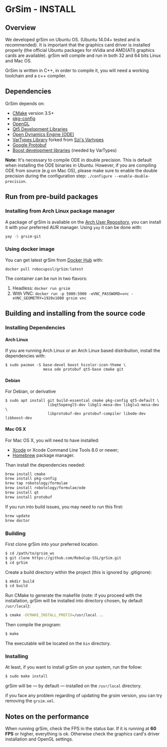 # GrSim - INSTALL

## Overview

We developed grSim on Ubuntu OS. (Ubuntu 14.04+ tested and is recommended). It is  important that the graphics card driver is installed properly (the official Ubuntu packages for nVidia and AMD(ATI) graphics cards are available). grSim will compile and run in both 32 and 64 bits Linux and Mac OS.

GrSim is written in C++, in order to compile it, you will need a working toolchain and a c++ compiler.

## Dependencies

GrSim depends on:

- [CMake](https://cmake.org/) version 3.5+
- [pkg-config](https://www.freedesktop.org/wiki/Software/pkg-config/)
- [OpenGL](https://www.opengl.org)
- [Qt5 Development Libraries](https://www.qt.io)
- [Open Dynamics Engine (ODE)](http://www.ode.org)
- [VarTypes Library](https://github.com/jpfeltracco/vartypes) forked from [Szi's Vartypes](https://github.com/szi/vartypes)
- [Google Protobuf](https://github.com/google/protobuf)
- [Boost development libraries](http://www.boost.org/) (needed by VarTypes)

**Note:** It's necessary to compile ODE in double precision. This is default when installing the ODE binaries in Ubuntu. However, if you are compiling ODE from source (e.g on Mac OS), please make sure to enable the double precision during the configuration step: `./configure --enable-double-precision`.



## Run from pre-build packages
### Installing from Arch Linux package manager

A package of grSim is avaliable on the [Arch User Repository](https://aur.archlinux.org/packages/grsim-git/), you can install it with your preferred AUR manager. Using `yay` it can be done with:
```bash
yay -S grsim-git
```

### Using docker image
You can get latest grSim from [Docker Hub](https://hub.docker.com/r/robocupssl/grsim) with:
```shell
docker pull robocupssl/grSim:latest
```

The container can be run in two flavors:
1. Headless: `docker run grsim`
1. With VNC: `docker run -p 5900:5900 -eVNC_PASSWORD=vnc -eVNC_GEOMETRY=1920x1080 grsim vnc`

## Building and installing from the source code

### Installing Dependencies

#### Arch Linux

If you are running Arch Linux or an Arch Linux based distribution, install the dependencies with:
```
$ sudo pacman -S base-devel boost hicolor-icon-theme \
                 mesa ode protobuf qt5-base cmake git
```

#### Debian

For Debian, or derivative
```
$ sudo apt install git build-essential cmake pkg-config qt5-default \
                   libqt5opengl5-dev libgl1-mesa-dev libglu1-mesa-dev \
                   libprotobuf-dev protobuf-compiler libode-dev libboost-dev
```

#### Mac OS X

For Mac OS X, you will need to have installed:

- [Xcode](https://developer.apple.com/xcode/) or Xcode Command Line Tools 8.0 or newer;
- [Homebrew](http://brew.sh/) package manager.

Than install the dependencies needed:

```bash
brew install cmake
brew install pkg-config
brew tap robotology/formulae         
brew install robotology/formulae/ode
brew install qt
brew install protobuf
```

If you run into build issues, you may need to run this first:

```bash
brew update
brew doctor
```

### Building

First clone grSim into your preferred location.

```bash
$ cd /path/to/grsim_ws
$ git clone https://github.com/RoboCup-SSL/grSim.git
$ cd grSim
```

Create a build directory within the project (this is ignored by .gitignore):

```bash
$ mkdir build
$ cd build
```

Run CMake to generate the makefile (note: if you proceed with the installation, grSim will be installed into directory chosen, by default `/usr/local`):

```bash
$ cmake -DCMAKE_INSTALL_PREFIX=/usr/local ..
```

Then compile the program:

```bash
$ make
```

The executable will be located on the `bin` directory.

### Installing

At least, if you want to install grSim on your system, run the follow:

```bash
$ sudo make install
```

grSim will be — by default — installed on the `/usr/local` directory.


if you face any problem regarding of updating the grsim version, you can try removing the `grsim.xml`.

## Notes on the performance

When running grSim, check the FPS in the status bar. If it is running at **60 FPS** or higher, everything is ok. Otherwise check the graphics card's driver installation and OpenGL settings.
